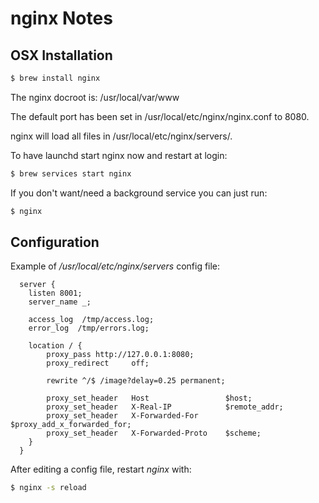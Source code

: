 # nginx Notes

## OSX Installation

```bash
$ brew install nginx
```

The nginx docroot is: /usr/local/var/www

The default port has been set in /usr/local/etc/nginx/nginx.conf to 8080.

nginx will load all files in /usr/local/etc/nginx/servers/.

To have launchd start nginx now and restart at login:
```bash
$ brew services start nginx
```
If you don't want/need a background service you can just run:
```bash
$ nginx
```


## Configuration

Example of */usr/local/etc/nginx/servers* config file:
```
  server {
    listen 8001;
    server_name _;

    access_log  /tmp/access.log;
    error_log  /tmp/errors.log;

    location / {
        proxy_pass http://127.0.0.1:8080;
        proxy_redirect     off;

    	rewrite ^/$ /image?delay=0.25 permanent;

        proxy_set_header   Host                 $host;
        proxy_set_header   X-Real-IP            $remote_addr;
        proxy_set_header   X-Forwarded-For      $proxy_add_x_forwarded_for;
        proxy_set_header   X-Forwarded-Proto    $scheme;
    }
  }
```

After editing a config file, restart *nginx* with:
```bash
$ nginx -s reload
```